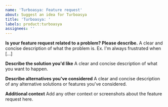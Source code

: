 ```yaml
---
name: 'Turboasya: Feature request'
about: Suggest an idea for Turboasya
title: 'Turboasya: '
labels: product:turboasya
assignees: ''
---
```


**Is your feature request related to a problem? Please describe.** A clear and
concise description of what the problem is. Ex. I'm always frustrated when [...]

**Describe the solution you'd like** A clear and concise description of what you
want to happen.

**Describe alternatives you've considered** A clear and concise description of
any alternative solutions or features you've considered.

**Additional context** Add any other context or screenshots about the feature
request here.
